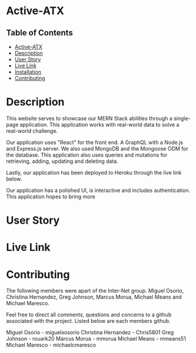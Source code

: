 # Active-ATX

## Table of Contents
* [Active-ATX](#active-atx)
* [Description](#description)
* [User Story](#user-story)
* [Live Link](#live-link)
* [Installation](#installation)
* [Contributing](#contributing)

# Description
This website serves to showcase our MERN Stack abilities through a single-page application. This application works with real-world data to solve a real-world challenge.

Our application uses "React" for the front end. A GraphQL with a Node.js and Express.js server. We also used MongoDB and the Mongoose ODM for the database. This application also uses queries and mutations for retrieving, adding, updating and deleting data.

Lastly, our application has been deployed to Heroku through the live link below. 

Our application has a polished UI, is interactive and includes authentication. This application hopes to bring more 

# User Story


# Live Link

# Contributing
The following members were apart of the Inter-Net group. Miguel Osorio, Christina Hernandez, Greg Johnson, Marcus Morua, Michael Means and Michael Maresco.

Feel free to direct all comments, questions and concerns to a github associated with the project. Listed below are each members github.

Miguel Osorio       - miguelxosorio
Christina Hernandez - Chris5801
Greg Johnson        - rouark20
Marcus Morua        - mmorua
Michael Means       - mmeans51
Michael Maresco     - michaelcmaresco